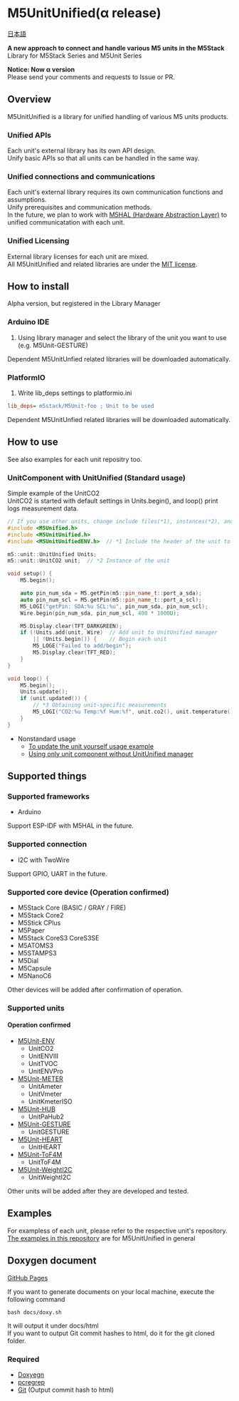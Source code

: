 # M5UnitUnified(α release)

[日本語](README.ja.md)

**A new approach to connect and handle various M5 units in the M5Stack**  
Library for M5Stack Series and M5Unit Series

**Notice: Now α version**  
Please send your comments and requests to Issue or PR.

## Overview
M5UnitUnified is a library for unified handling of various M5 units products.

### Unified APIs
Each unit's external library has its own API design.  
Unify basic APIs so that all units can be handled in the same way.

### Unified connections and communications
Each unit's external library requires its own communication functions and assumptions.  
Unify prerequisites and communication methods.  
In the future, we plan to work with [M5HAL (Hardware Abstraction Layer)](https://github.com/m5stack/M5HAL) to unified communicatation  with each unit.

### Unified Licensing
External library licenses for each unit are mixed.  
All M5UnitUnified and related libraries are under the [MIT license](LICENSE).


## How to install
Alpha version, but registered in the Library Manager

### Arduino IDE

1. Using library manager and select the library of the unit you want to use (e.g. M5Unit-GESTURE)

Dependent M5UnitUnfied related libraries will be downloaded automatically.

### PlatformIO
1. Write lib\_deps settings to platformio.ini
```ini
lib_deps= m5stack/M5Unit-foo ; Unit to be used
```
Dependent M5UnitUnfied related libraries will be downloaded automatically.


## How to use

See also examples for each unit repositry too.

### UnitComponent with UnitUnified (Standard usage)

Simple example of the UnitCO2  
UnitCO2 is started with default settings in Units.begin(), and loop() print logs measurement data.

```cpp
// If you use other units, change include files(*1), instances(*2), and get values(*3)
#include <M5Unified.h>
#include <M5UnitUnified.h>
#include <M5UnitUnifiedENV.h>  // *1 Include the header of the unit to be used

m5::unit::UnitUnified Units;
m5::unit::UnitCO2 unit;  // *2 Instance of the unit

void setup() {
    M5.begin();

    auto pin_num_sda = M5.getPin(m5::pin_name_t::port_a_sda);
    auto pin_num_scl = M5.getPin(m5::pin_name_t::port_a_scl);
    M5_LOGI("getPin: SDA:%u SCL:%u", pin_num_sda, pin_num_scl);
    Wire.begin(pin_num_sda, pin_num_scl, 400 * 1000U);

    M5.Display.clear(TFT_DARKGREEN);
    if (!Units.add(unit, Wire)  // Add unit to UnitUnified manager
        || !Units.begin()) {    // Begin each unit
        M5_LOGE("Failed to add/begin");
        M5.Display.clear(TFT_RED);
    }
}

void loop() {
    M5.begin();
    Units.update();
    if (unit.updated()) {
        // *3 Obtaining unit-specific measurements
        M5_LOGI("CO2:%u Temp:%f Hum:%f", unit.co2(), unit.temperature(), unit.humidity());
    }
}
```

- Nonstandard usage
  - [To update the unit yourself usage example](examples/Basic/SelfUpdate)
  - [Using only unit component without UnitUnified manager](examples/Basic/ComponentOnly)

## Supported things
### Supported frameworks
- Arduino

Support ESP-IDF with M5HAL in the future.

### Supported connection
- I2C with TwoWire

Support GPIO, UART in the future.

### Supported core device (Operation confirmed)

- M5Stack Core (BASIC / GRAY / FIRE)
- M5Stack Core2
- M5Stick CPlus
- M5Paper
- M5Stack CoreS3 CoreS3SE
- M5ATOMS3
- M5STAMPS3
- M5Dial
- M5Capsule
- M5NanoC6

Other devices will be added after confirmation of operation.

### Supported units 

#### Operation confirmed

- [M5Unit-ENV](https://github.com/m5stack/M5Unit-ENV)
  - UnitCO2
  - UnitENVIII
  - UnitTVOC
  - UnitENVPro
- [M5Unit-METER](https://github.com/m5stack/M5Unit-METER)
  - UnitAmeter
  - UnitVmeter
  - UnitKmeterISO
- [M5Unit-HUB](https://github.com/m5stack/M5Unit-HUB)
  - UnitPaHub2
- [M5Unit-GESTURE](https://github.com/m5stack/M5Unit-GESTURE)
  - UnitGESTURE
- [M5Unit-HEART](https://github.com/m5stack/M5Unit-HEART)
  - UnitHEART
- [M5Unit-ToF4M](https://github.com/m5stack/M5Unit-ToF4M)
  - UnitToF4M
- [M5Unit-WeightI2C](https://github.com/m5stack/M5Unit-WeightI2C)
  - UnitWeightI2C

Other units will be added after they are developed and tested.

## Examples
For exampless of each unit, please refer to the respective unit's repository.  
[The examples in this repository](examples/Basic) are for M5UnitUnified in general


## Doxygen document

[GitHub Pages](https://m5stack.github.io/M5UnitUnified/)

If you want to generate documents on your local machine, execute the following command

```
bash docs/doxy.sh
```

It will output it under docs/html  
If you want to output Git commit hashes to html, do it for the git cloned folder.

### Required
- [Doxyegn](https://www.doxygen.nl/)
- [pcregrep](https://formulae.brew.sh/formula/pcre2)
- [Git](https://git-scm.com/) (Output commit hash to html)

